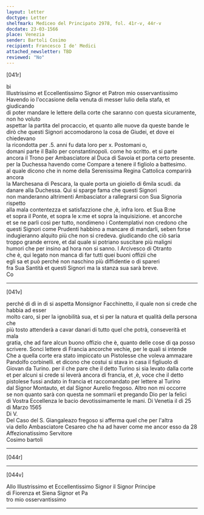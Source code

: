 ```yaml
---
layout: letter
doctype: Letter
shelfmark: Mediceo del Principato 2978, fol. 41r-v, 44r-v
docdate: 23-03-1566
place: Venezia
sender: Bartoli Cosimo
recipient: Francesco I de' Medici
attached_newsletter: TBD
reviewed: "No"
---
```


[041r]  
  
  
bi  
Illustrissimo et Eccellentissimo Signor et Patron mio osservantissimo  
Havendo io l'occasione della venuta di messer Iulio della stafa, et giudicando  
di poter mandare le lettere della corte che saranno con questa sicuramente, non ho voluto  
aspettar la partita del procaccio, et quanto alle nuove da queste bande le  
dirò che questi Signori accomodarono la cosa de Giudei, et dove ei chiedevano  
la ricondotta per .5. anni fu data loro per x. Postomani o,  
domani parte il Bailo per constantinopoli. come ho scritto. et si parte  
ancora il Trono per Ambasciatore al Duca di Savoia et porta certo presente.  
per la Duchessa havendo come Compare a tenere il figliolo a battesimo.  
al quale dicono che in nome della Serenissima Regina Cattolica comparirà ancora  
la Marchesana di Pescara, la quale porta un gioiello di 6mila scudi. da  
danare alla Duchessa. Qui si sparge fama che questi Signori  
non manderanno altrimenti Ambasciator a rallegrarsi con Sua Signoria rispetto  
alla mala contentezza et satisfazzione che ,è, infra loro. et Sua B:ne  
et sopra il Ponte, et sopra le x:me et sopra la inquisizione. et ancorche  
et se ne parli così per tutto, nondimeno i Contemplativi non credono che  
questi Signori come Prudenti habbino a mancare di mandarli, seben forse  
indugieranno alquito più che non si credeva. giudicando che ciò saria  
troppo grande errore, et dal quale si potriano suscitare più maligni  
humori che per insino ad hora non si sanno. l Arcivesco di Otranto  
che è, qui legato non manca di far tutti quei buoni offizii che  
egli sa et può perché non naschino più diffidentie o di spareri  
fra Sua Santità et questi Signori ma la stanza sua sarà breve.  
Co  
  
---  

[041v]  
  
  
perché di dì in dì si aspetta Monsignor Facchinetto, il quale non si crede che habbia ad esser  
molto caro, sì per la ignobilità sua, et sì per la natura et qualità della persona che  
più tosto attenderà a cavar danari di tutto quel che potrà, conseverità et mala  
gratia, che ad fare alcun buono offizio che è, quanto delle cose di qa posso  
scrivere. Sonci lettere di Francia ancorche vechie, per le quali si intende  
Che a quella corte era stato impiccato un Pistolesse che voleva ammazare  
Pandolfo corbinelli. et dicono che costui si stava in casa il figliuolo di  
Giovan da Turino. per il che pare che il detto Turino si sia levato dalla corte  
et per alcuni si crede si leverà ancora di francia, et ,è, voce che il detto  
pistolese fussi andato in francia et raccomandato per lettere al Turino  
dal Signor Montauto, et dal Signor Aurelio fregoso. Altro non mi occorre  
se non quanto sarà con questa ne sommarii et pregando Dio per la felici  
di Vostra Eccellenza le bacio devotissimamente le mani. Di Venetia il dì 25  
di Marzo 1565  
Di V.  
Del Caso del S. Giangaleazo fregoso si afferma quel che per l'altra  
via dello Ambasciatore Cesareo che ha ad haver come me ancor esso da 28  
Affezionatissimo Servitore  
Cosimo bartoli  
  
---  

[044r]  
  
  
  
---  

[044v]  
  
  
Allo Illustrissimo et Eccellentissimo Signor il Signor Principe  
di Fiorenza et Siena Signor et Pa  
tro mio osservantissimo  
  
---  

